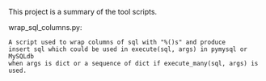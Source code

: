 This project is a summary of the tool scripts.

wrap_sql_columns.py:

    A script used to wrap columns of sql with "%()s" and produce
    insert sql which could be used in execute(sql, args) in pymysql or MySQLdb
    when args is dict or a sequence of dict if execute_many(sql, args) is used.
